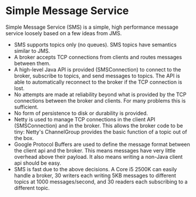 Simple Message Service
======================

Simple Message Service (SMS) is a simple, high performance message service loosely based on a few ideas from JMS.

* SMS supports topics only (no queues).  SMS topics have semantics similar to JMS.
* A broker accepts TCP connections from clients and routes messages between them.
* A high-level Java API is provided (SMSConnection) to connect to the broker, subscribe to topics, and send messages to topics.  The API is able to automatically reconnect to the broker if the TCP connection is lost.
* No attempts are made at reliability beyond what is provided by the TCP connections between the broker and clients.  For many problems this is sufficient.
* No form of persistence to disk or durability is provided.
* Netty is used to manage TCP connections in the client API (SMSConnection) and in the broker.  This allows the broker code to be tiny: Netty's ChannelGroup provides the basic function of a topic out of the box.
* Google Protocol Buffers are used to define the message format between the client api and the broker.  This means messages have very little overhead above their payload.  It also means writing a non-Java client api should be easy.
* SMS is fast due to the above decisions.  A Core i5 2500K can easily handle a broker, 30 writers each writing 5KB messages to different topics at 1000 messages/second, and 30 readers each subscribing to a different topic.
